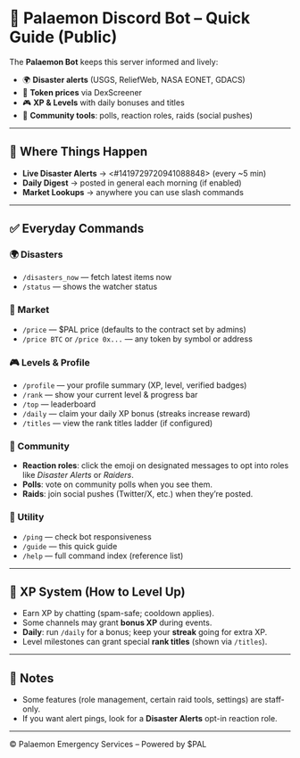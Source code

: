 # 📖 Palaemon Discord Bot – Quick Guide (Public)

The **Palaemon Bot** keeps this server informed and lively:
- 🌍 **Disaster alerts** (USGS, ReliefWeb, NASA EONET, GDACS)
- 💱 **Token prices** via DexScreener
- 🎮 **XP & Levels** with daily bonuses and titles
- 🎉 **Community tools**: polls, reaction roles, raids (social pushes)

---

## 🔔 Where Things Happen

- **Live Disaster Alerts** → <#1419729720941088848> (every ~5 min)
- **Daily Digest** → posted in general each morning (if enabled)
- **Market Lookups** → anywhere you can use slash commands

---

## ✅ Everyday Commands

### 🌍 Disasters
- `/disasters_now` — fetch latest items now
- `/status` — shows the watcher status

### 💱 Market
- `/price` — $PAL price (defaults to the contract set by admins)
- `/price BTC` or `/price 0x...` — any token by symbol or address

### 🎮 Levels & Profile
- `/profile` — your profile summary (XP, level, verified badges)
- `/rank` — show your current level & progress bar
- `/top` — leaderboard
- `/daily` — claim your daily XP bonus (streaks increase reward)
- `/titles` — view the rank titles ladder (if configured)

### 🎉 Community
- **Reaction roles**: click the emoji on designated messages to opt into roles like *Disaster Alerts* or *Raiders*.
- **Polls**: vote on community polls when you see them.
- **Raids**: join social pushes (Twitter/X, etc.) when they’re posted.

### 🏓 Utility
- `/ping` — check bot responsiveness
- `/guide` — this quick guide
- `/help` — full command index (reference list)

---

## 🎯 XP System (How to Level Up)
- Earn XP by chatting (spam-safe; cooldown applies).
- Some channels may grant **bonus XP** during events.
- **Daily**: run `/daily` for a bonus; keep your **streak** going for extra XP.
- Level milestones can grant special **rank titles** (shown via `/titles`).

---

## 🔐 Notes
- Some features (role management, certain raid tools, settings) are staff-only.
- If you want alert pings, look for a **Disaster Alerts** opt-in reaction role.

---

© Palaemon Emergency Services – Powered by $PAL
